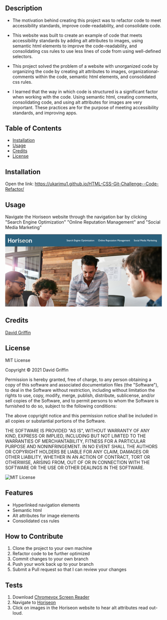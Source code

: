 # <Your-Project-Title>
## Description
- The motivation behind creating this project was to refactor code to meet accessibility standards, improve code-readability, and consolidate code. 

- This website was built to create an example of code that meets accessibility standards by adding alt attributes to images, using semantic html elements to improve the code-readability, and consolidating css rules to use less lines of code from using well-defined selectors. 

- This project solved the problem of a website with unorganized code by organizing the code by creating alt attributes to images, organizational-comments within the code, semantic html elements, and consolidated css rules. 

- I learned that the way in which code is structured is a significant factor when working with the code. Using semantic html, creating comments, consolidating code, and using alt attributes for images are very important. These practices are for the purpose of meeting accessibility standards, and improving apps. 
## Table of Contents
- [Installation](#installation)
- [Usage](#usage)
- [Credits](#credits)
- [License](#license)
## Installation
Open the link: https://ukarimu1.github.io/HTML-CSS-Git-Challenge--Code-Refactor/
## Usage
Navigate the Horiseon website through the navigation bar by clicking "Search Engine Optimization" "Online Reputation Management" and "Social Media Marketing"




![Website Screenshot](assets/images/website-screenshot.png)
## Credits
[David Griffin](https://github.com/Ukarimu1)
## License
MIT License

Copyright © 2021 David Griffin

Permission is hereby granted, free of charge, to any person obtaining a copy
of this software and associated documentation files (the "Software"), to deal
in the Software without restriction, including without limitation the rights
to use, copy, modify, merge, publish, distribute, sublicense, and/or sell
copies of the Software, and to permit persons to whom the Software is
furnished to do so, subject to the following conditions:

The above copyright notice and this permission notice shall be included in all
copies or substantial portions of the Software.

THE SOFTWARE IS PROVIDED "AS IS", WITHOUT WARRANTY OF ANY KIND, EXPRESS OR
IMPLIED, INCLUDING BUT NOT LIMITED TO THE WARRANTIES OF MERCHANTABILITY,
FITNESS FOR A PARTICULAR PURPOSE AND NONINFRINGEMENT. IN NO EVENT SHALL THE
AUTHORS OR COPYRIGHT HOLDERS BE LIABLE FOR ANY CLAIM, DAMAGES OR OTHER
LIABILITY, WHETHER IN AN ACTION OF CONTRACT, TORT OR OTHERWISE, ARISING FROM,
OUT OF OR IN CONNECTION WITH THE SOFTWARE OR THE USE OR OTHER DEALINGS IN THE
SOFTWARE.

![MIT License](https://img.shields.io/apm/l/vim-mode)

## Features
- Hyperlinked navigation elements 
- Semantic html
- Alt attributes for image elements
- Consolidated css rules
## How to Contribute
1. Clone the project to your own machine
2. Refactor code to be further optimized 
3. Commit changes to your own branch
4. Push your work back up to your branch
5. Submit a Pull request so that I can review your changes
## Tests
1. Download [Chromevox Screen Reader](https://chrome.google.com/webstore/detail/screen-reader/kgejglhpjiefppelpmljglcjbhoiplfn/related?hl=en)
2. Navigate to [Horiseon](https://ukarimu1.github.io/HTML-CSS-Git-Challenge--Code-Refactor/#online-reputation-management) 
3. Click on images in the Horiseon website to hear alt attributes read out-loud.  
